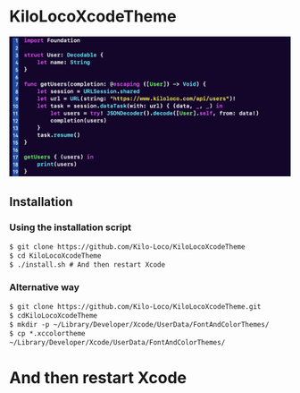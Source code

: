 # KiloLocoXcodeTheme

![Theme Example](/images/kiloLocoRegular.png)

Installation
---- 

### Using the installation script

	$ git clone https://github.com/Kilo-Loco/KiloLocoXcodeTheme
	$ cd KiloLocoXcodeTheme
	$ ./install.sh # And then restart Xcode

### Alternative way

	$ git clone https://github.com/Kilo-Loco/KiloLocoXcodeTheme.git
	$ cdKiloLocoXcodeTheme
	$ mkdir -p ~/Library/Developer/Xcode/UserData/FontAndColorThemes/
	$ cp *.xccolortheme ~/Library/Developer/Xcode/UserData/FontAndColorThemes/ 
  # And then restart Xcode
